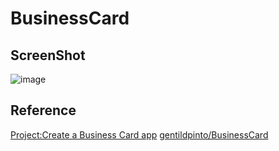 # BusinessCard
## ScreenShot
![image](https://github.com/RexusCao/BusinessCard/Screenshot.png)
## Reference
[Project:Create a Business Card app](https://developer.android.com/codelabs/basic-android-kotlin-compose-business-card#0)
[gentildpinto/BusinessCard](https://github.com/gentildpinto/BusinessCard)

